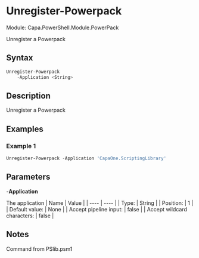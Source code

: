 # Unregister-Powerpack
Module: Capa.PowerShell.Module.PowerPack

Unregister a Powerpack

## Syntax

```powershell
Unregister-Powerpack
	-Application <String>
```

## Description

Unregister a Powerpack

## Examples

### Example 1
```powershell
Unregister-Powerpack -Application 'CapaOne.ScriptingLibrary'
```
    

## Parameters

-**Application**

The application
| Name | Value |
| ---- | ---- |
| Type: | String |
| Position: | 1 | 
| Default value: | None | 
| Accept pipeline input: | false | 
| Accept wildcard characters: | false | 


## Notes

Command from PSlib.psm1
